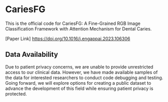 # CariesFG
This is the official code for CariesFG: A Fine-Grained RGB Image Classification Framework with Attention Mechanism for Dental Caries.

[Paper Link] https://doi.org/10.1016/j.engappai.2023.106306

## Data Availability
Due to patient privacy concerns, we are unable to provide unrestricted access to our clinical data. However, we have made available samples of the data for interested researchers to conduct code debugging and testing. Going forward, we will explore options for creating a public dataset to advance the development of this field while ensuring patient privacy is protected.


